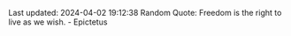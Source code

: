 Last updated: 2024-04-02 19:12:38
Random Quote: Freedom is the right to live as we wish. - Epictetus